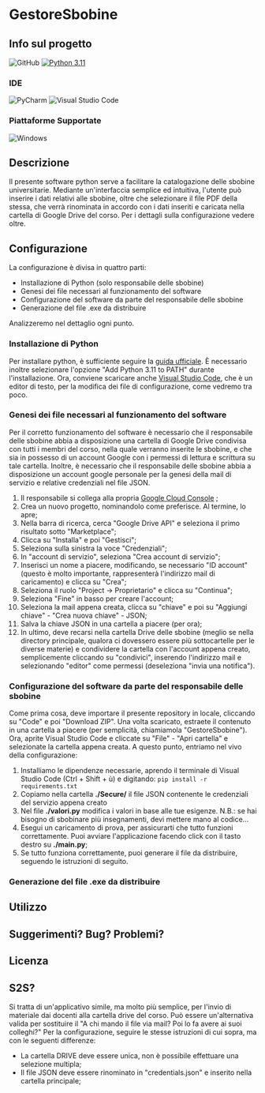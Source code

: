 # GestoreSbobine

## Info sul progetto

![GitHub](https://img.shields.io/github/license/devdeleli/Python_Code?label=license)
[![Python 3.11](https://img.shields.io/badge/python-3.11-blue.svg)](https://www.python.org/downloads/release/python-3113/)

### IDE
![PyCharm](https://img.shields.io/badge/pycharm-143?style=for-the-badge&logo=pycharm&logoColor=black&color=black&labelColor=green)
![Visual Studio Code](https://img.shields.io/badge/Visual%20Studio%20Code-0078d7.svg?style=for-the-badge&logo=visual-studio-code&logoColor=white)

### Piattaforme Supportate
![Windows](https://img.shields.io/badge/Windows-0078D6?style=for-the-badge&logo=windows&logoColor=white)





## Descrizione
Il presente software python serve a facilitare la catalogazione delle sbobine universitarie. 
Mediante un'interfaccia semplice ed intuitiva, l'utente può inserire i dati relativi alle sbobine,
oltre che selezionare il file PDF della stessa, che verrà rinominata in accordo con i dati inseriti e caricata 
nella cartella di Google Drive del corso. Per i dettagli sulla configurazione vedere oltre.

## Configurazione
La configurazione è divisa in quattro parti:
- Installazione di Python (solo responsabile delle sbobine)
- Genesi dei file necessari al funzionamento del software
- Configurazione del software da parte del responsabile delle sbobine
- Generazione del file .exe da distribuire

Analizzeremo nel dettaglio ogni punto.

### Installazione di Python
Per installare python, è sufficiente seguire la [guida ufficiale](https://www.python.org/downloads/).
È necessario inoltre selezionare l'opzione "Add Python 3.11 to PATH" durante l'installazione.
Ora, conviene scaricare anche [Visual Studio Code](https://code.visualstudio.com/), che è un editor di testo,
per la modifica dei file di configurazione, come vedremo tra poco.


### Genesi dei file necessari al funzionamento del software
Per il corretto funzionamento del software è necessario che il responsabile delle sbobine abbia a disposizione
una cartella di Google Drive condivisa con tutti i membri del corso, nella quale verranno inserite le sbobine,
e che sia in possesso di un account Google con i permessi di lettura e scrittura su tale cartella.
Inoltre, è necessario che il responsabile delle sbobine abbia a disposizione un account google personale
per la genesi della mail di servizio e relative credenziali nel file JSON.
1. Il responsabile si collega alla propria [Google Cloud Console](https://console.cloud.google.com/) ;
2. Crea un nuovo progetto, nominandolo come preferisce. Al termine, lo apre;
3. Nella barra di ricerca, cerca "Google Drive API" e seleziona il primo risultato sotto "Marketplace";
4. Clicca su "Installa" e poi "Gestisci";
5. Seleziona sulla sinistra la voce "Credenziali";
6. In "account di servizio", seleziona "Crea account di servizio";
7. Inserisci un nome a piacere, modificando, se necessario "ID account" (questo è molto importante, rappresenterà l'indirizzo mail di caricamento) e clicca su "Crea";
8. Seleziona il ruolo "Project -> Proprietario" e clicca su "Continua";
9. Seleziona "Fine" in basso per creare l'account;
10. Seleziona la mail appena creata, clicca su "chiave" e poi su "Aggiungi chiave" - "Crea nuova chiave" - JSON;
11. Salva la chiave JSON in una cartella a piacere (per ora);
12. In ultimo, deve recarsi nella cartella Drive delle sbobine (meglio se nella directory principale, qualora
ci dovessero essere più sottocartelle per le diverse materie) e condividere la cartella con l'account appena creato,
semplicemente cliccando su "condivici", inserendo l'indirizzo mail e selezionando "editor" come permessi (deseleziona
"invia una notifica").

### Configurazione del software da parte del responsabile delle sbobine
Come prima cosa, deve importare il presente repository in locale, cliccando su "Code" e poi "Download ZIP".
Una volta scaricato, estraete il contenuto in una cartella a piacere (per semplicità, chiamiamola "GestoreSbobine").
Ora, aprite Visual Studio Code e cliccate su "File" - "Apri cartella" e selezionate la cartella appena creata.
A questo punto, entriamo nel vivo della configurazione:
1. Installiamo le dipendenze necessarie, aprendo il terminale di Visual Studio Code (Ctrl + Shift + ù) e digitando:
```pip install -r requirements.txt```
2. Copiamo nella cartella **./Secure/** il file JSON contenente le credenziali del servizio appena creato
3. Nel file **./valori.py** modifica i valori in base alle tue esigenze. N.B.: se hai bisogno di sbobinare più insegnamenti, devi mettere mano al codice...
4. Esegui un caricamento di prova, per assicurarti che tutto funzioni correttamente. Puoi avviare l'applicazione 
facendo click con il tasto destro su **./__main__.py**;
5. Se tutto funziona correttamente, puoi generare il file da distribuire, seguendo le istruzioni di seguito.

### Generazione del file .exe da distribuire


## Utilizzo


## Suggerimenti? Bug? Problemi?


## Licenza




## S2S?
Si tratta di un'applicativo simile, ma molto più semplice, per l'invio di materiale dai docenti
alla cartella drive del corso. Può essere un'alternativa valida per sostituire il "A chi mando il file via mail? 
Poi lo fa avere ai suoi colleghi?"
Per la configurazione, seguire le stesse istruzioni di cui sopra, ma con le seguenti differenze:
- La cartella DRIVE deve essere unica, non è possibile effettuare una selezione multipla;
- Il file JSON deve essere rinominato in "credentials.json" e inserito nella cartella principale;
